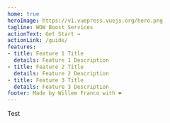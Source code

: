 ```yaml
---
home: true
heroImage: https://v1.vuepress.vuejs.org/hero.png
tagline: WOW Boost Services
actionText: Get Start →
actionLink: /guide/
features:
- title: Feature 1 Title
  details: Feature 1 Description
- title: Feature 2 Title
  details: Feature 2 Description
- title: Feature 3 Title
  details: Feature 3 Description
footer: Made by Willem Franco with ❤️
---
```

<div class="p-3">Test</div>
